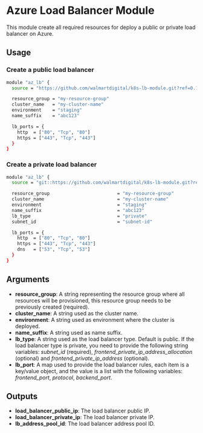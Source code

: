 # Azure Load Balancer Module

This module create all required resources for deploy a public or private load balancer on Azure.

## Usage

### Create a public load balancer

```bash
module "az_lb" {
  source = "https://github.com/walmartdigital/k8s-lb-module.git?ref=0.1.0"

  resource_group = "my-resource-group"
  cluster_name   = "my-cluster-name"
  environment    = "staging"
  name_suffix    = "abc123"

  lb_ports = {
    http  = ["80", "Tcp", "80"]
    https = ["443", "Tcp", "443"]
  }
}
```

### Create a private load balancer

```bash
module "az_lb" {
  source = "git::https://github.com/walmartdigital/k8s-lb-module.git?ref=0.1.0"

  resource_group                         = "my-resource-group"
  cluster_name                           = "my-cluster-name"
  environment                            = "staging"
  name_suffix                            = "abc123"
  lb_type                                = "private"
  subnet_id                              = "subnet-id"

  lb_ports = {
    http  = ["80", "Tcp", "80"]
    https = ["443", "Tcp", "443"]
    dns   = ["53", "Tcp", "53"]
  }
}
```

## Arguments

* **resource_group**: A string representing the resource group where all resources will be provisioned, this resource group needs to be previously created (required).
* **cluster_name**: A string used as the cluster name.
* **environment**: A string used as environment where the cluster is deployed.
* **name_suffix**: A string used as name suffix.
* **lb_type**: A string used as the load balancer type. Default is public. If the load balancer type is private, you need to provide the following string variables: _subnet_id_ (required), _frontend_private_ip_address_allocation_ (optional) and _frontend_private_ip_address_ (optional).
* **lb_port**: A map used to provide the load balancer rules, each item is a key/value object, and the value is a list with the following variables: _frontend_port_, _protocol_, _backend_port_.

## Outputs

* **load_balancer_public_ip**: The load balancer public IP.
* **load_balancer_private_ip**: The load balancer private IP.
* **lb_address_pool_id**: The load balancer address pool ID.